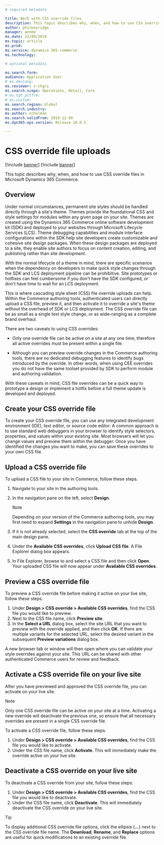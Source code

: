 ```yaml
---
# required metadata

title: Work with CSS override files
description: This topic describes why, when, and how to use CSS override files in Microsoft Dynamics 365 Commerce.
author: phinneyridge
manager: annbe
ms.date: 12/09/2019
ms.topic: article
ms.prod: 
ms.service: dynamics-365-commerce
ms.technology: 

# optional metadata

ms.search.form:  
audience: Application User
# ms.devlang: 
ms.reviewer: v-chgri
ms.search.scope: Operations, Retail, Core
# ms.tgt_pltfrm: 
# ms.custom: 
ms.search.region: Global
ms.search.industry: 
ms.author: niholman
ms.search.validFrom: 2019-12-09
ms.dyn365.ops.version: Release 10.0.5

---
```

# CSS override file uploads

[!include [banner](includes/preview-banner.md)]
[!include [banner](includes/banner.md)]

This topic describes why, when, and how to use CSS override files in Microsoft Dynamics 365 Commerce.

## Overview

Under normal circumstances, permanent site styles should be handled directly through a site's theme. Themes provide the foundational CSS and style settings for modules within any given page on your site. Themes are created using the Dynamics 365 Commerce online software development kit (SDK) and deployed to your websites through Microsoft Lifecycle Services (LCS). Theme debugging capabilities and module interface configurations within the SDK help site developers create customizable and cohesive site design packages. When these design packages are deployed to a site, they enable site authors to focus on content creation, editing, and publishing rather than site development.  

With the normal lifecycle of a theme in mind, there are specific scenarios when the dependency on developers to make quick style changes through the SDK and LCS deployment pipeline can be prohibitive. Site prototypes or hotfixes can feel cumbersome if you don't have the SDK configured, or don't have time to wait for an LCS deployment. 

This is where cascading style sheet (CSS) file override uploads can help. Within the Commerce authoring tools, authenticated users can directly upload a CSS file, preview it, and then activate it to override a site's theme without the overhead of SDK or LCS deployment. The CSS override file can be as small as a single text style change, or as wide-ranging as a complete brand overhaul.  

There are two caveats to using CSS overrides: 

- Only one override file can be active on a site at any one time, therefore all active overrides must be present within a single file.

- Although you can preview override changes in the Commerce authoring tools, there are no dedicated debugging features to identify bugs introduced by the override. In other words, when using CEE overrides you do not have the same toolset provided by SDK to perform module and authoring validation.

With these caveats in mind, CSS file overrides can be a quick way to prototype a design or implement a hotfix before a full theme update is developed and deployed. 

## Create your CSS override file

To create your CSS override file, you can use any integrated development environment (IDE), text editor, or source code editor. A common approach is to use standard web debuggers in your browser to identify style selectors, properties, and values within your existing site.  Most browsers will let you change values and preview them within the debugger. Once you have identified the changes you want to make, you can save these overrides to your own CSS file.   

## Upload a CSS override file

To upload a CSS file to your site in Commerce, follow these steps.

1. Navigate to your site in the authoring tools.
1. In the navigation pane on the left, select **Design**.

    >[!NOTE]
    >Depending on your version of the Commerce authoring tools, you may first need to expand **Settings** in the navigation pane to unhide **Design**.
    
1. If it is not already selected, select the **CSS override** tab at the top of the main design pane.
1. Under the **Available CSS overrides**, click **Upload CSS file**. A File Explorer dialog box appears.
1. In File Explorer, browse to and select a CSS file and then click **Open**. Your uploaded CSS file will now appear under **Available CSS overrides**.

## Preview a CSS override file

To preview a CSS override file before making it active on your live site, follow these steps.

1. Under **Design > CSS override > Available CSS overrides**, find the CSS file you would like to preview.
1. Next to the CSS file name, click **Preview site**.
1. In the **Select a URL** dialog box, select the site URL that you want to preview with the override applied, and then click **OK**. If there are multiple variants for the selected URL, select the desired variant in the subsequent **Preview variations** dialog box.

A new browser tab or window will then open where you can validate your style overrides against your site. This URL can be shared with other authenticated Commerce users for review and feedback.

## Activate a CSS override file on your live site

After you have previewed and approved the CSS override file, you can activate on your live site.  

>[!NOTE]
>Only one CSS override file can be active on your site at a time. Activating a new override will deactivate the previous one, so ensure that all necessary overrides are present in a single CSS override file.

To activate a CSS override file, follow these steps.

1. Under **Design > CSS override > Available CSS overrides**, find the CSS file you would like to activate.
1. Under the CSS file name, click **Activate**. This will immediately make the override active on your live site.

## Deactivate a CSS override on your live site

To deactivate a CSS override from your site, follow these steps:

1. Under **Design > CSS override > Available CSS overrides**, find the CSS file you would like to deactivate.
1. Under the CSS file name, click **Deactivate**. This will immediately deactivate the CSS override on your live site.

>[!TIP]
>To display additional CSS override file options, click the ellipsis (**...**) next to the CSS override file name. The **Download**, **Rename**, and **Replace** options are useful for quick modifications to an existing override file.
